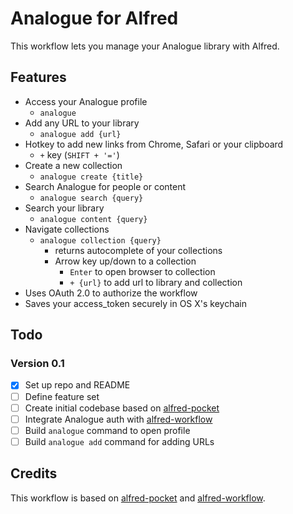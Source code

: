 Analogue for Alfred
==============

This workflow lets you manage your Analogue library with Alfred.

## Features
- Access your Analogue profile
  - `analogue`
- Add any URL to your library
  - `analogue add {url}`
- Hotkey to add new links from Chrome, Safari or your clipboard 
  - `+` key (`SHIFT + '='`)
- Create a new collection 
  - `analogue create {title}`
- Search Analogue for people or content
  - `analogue search {query}`
- Search your library
  - `analogue content {query}`
- Navigate collections
  - `analogue collection {query}`
    - returns autocomplete of your collections
    - Arrow key up/down to a collection
      - `Enter` to open browser to collection
      - `+ {url}` to add url to library and collection
- Uses OAuth 2.0 to authorize the workflow
- Saves your access_token securely in OS X's keychain

## Todo

### Version 0.1
- [x] Set up repo and README
- [ ] Define feature set
- [ ] Create initial codebase based on [alfred-pocket](https://github.com/fniephaus/alfred-pocket)
- [ ] Integrate Analogue auth with [alfred-workflow](https://github.com/deanishe/alfred-workflow)
- [ ] Build `analogue` command to open profile
- [ ] Build `analogue add` command for adding URLs

## Credits

This workflow is based on [alfred-pocket](https://github.com/fniephaus/alfred-pocket) and [alfred-workflow](https://github.com/deanishe/alfred-workflow).

